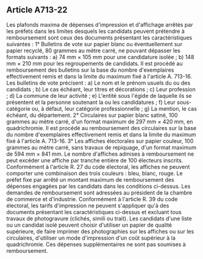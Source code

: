 Article A713-22
----
Les plafonds maxima de dépenses d'impression et d'affichage arrêtés par les
préfets dans les limites desquels les candidats peuvent prétendre à
remboursement sont ceux des documents présentant les caractéristiques suivantes
: 1° Bulletins de vote sur papier blanc ou éventuellement sur papier recyclé, 80
grammes au mètre carré, ne pouvant dépasser les formats suivants : a) 74 mm ×
105 mm pour une candidature isolée ; b) 148 mm × 210 mm pour les regroupements
de candidats. Il est procédé au remboursement des bulletins sur la base du
nombre d'exemplaires effectivement remis et dans la limite du maximum fixé à
l'article A. 713-16. Les bulletins de vote précisent : a) Le nom et le prénom
usuels du ou des candidats ; b) Le cas échéant, leur titres et décorations ; c)
Leur profession ; d) La commune de leur activité ; e) L'entité sous l'égide de
laquelle ils se présentent et la personne soutenant la ou les candidatures ; f)
Leur sous-catégorie ou, à défaut, leur catégorie professionnelle ; g) La
mention, le cas échéant, du département. 2° Circulaires sur papier blanc satiné,
100 grammes au mètre carré, d'un format maximum de 297 mm × 420 mm, en
quadrichromie. Il est procédé au remboursement des circulaires sur la base du
nombre d'exemplaires effectivement remis et dans la limite du maximum fixé à
l'article A. 713-16. 3° Les affiches électorales sur papier couleur, 100 grammes
au mètre carré, sans travaux de repiquage, d'un format maximum de 594 mm × 841
mm. Le nombre d'affiches admises à remboursement ne peut excéder une affiche par
tranche entière de 100 électeurs inscrits. Conformément à l'article R. 27 du
code électoral, les affiches ne peuvent comporter une combinaison des trois
couleurs : bleu, blanc, rouge. Le préfet fixe par arrêté un montant maximum de
remboursement des dépenses engagées par les candidats dans les conditions
ci-dessus. Les demandes de remboursement sont adressées au président de la
chambre de commerce et d'industrie. Conformément à l'article R. 39 du code
électoral, les tarifs d'impression ne peuvent s'appliquer qu'à des documents
présentant les caractéristiques ci-dessus et excluant tous travaux de
photogravure (clichés, simili ou trait). Les candidats d'une liste ou un
candidat isolé peuvent choisir d'utiliser un papier de qualité supérieure, de
faire imprimer des photographies sur les affiches ou sur les circulaires,
d'utiliser un mode d'impression d'un coût supérieur à la quadrichromie. Ces
dépenses supplémentaires ne sont pas soumises à remboursement.
